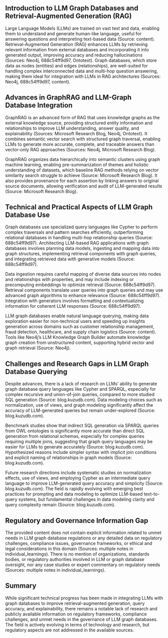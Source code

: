 ## Introduction to LLM Graph Databases and Retrieval-Augmented Generation (RAG)
Large Language Models (LLMs) are trained on vast text and data, enabling them to understand and generate human-like language, useful for answering questions and interpreting text-based data (Source: content). Retrieval-Augmented Generation (RAG) enhances LLMs by retrieving relevant information from external databases and incorporating it into generated output, improving accuracy and reducing hallucinations (Sources: Neo4j, 688c54ff9d97, Ontotext). Graph databases, which store data as nodes (entities) and edges (relationships), are well-suited for handling complex interconnected data and multi-hop question answering, making them ideal for integration with LLMs in RAG architectures (Sources: Neo4j, 688c54ff9d97, content).

## Advances in GraphRAG and LLM-Graph Database Integration
GraphRAG is an advanced form of RAG that uses knowledge graphs as the external knowledge source, providing structured entity information and relationships to improve LLM understanding, answer quality, and explainability (Sources: Microsoft Research Blog, Neo4j, Ontotext). It combines semantic vector search with structured graph traversal, enabling LLMs to generate more accurate, complete, and traceable answers than vector-only RAG approaches (Sources: Neo4j, Microsoft Research Blog).

GraphRAG organizes data hierarchically into semantic clusters using graph machine learning, enabling pre-summarization of themes and holistic understanding of datasets, which baseline RAG methods relying on vector similarity search struggle to achieve (Source: Microsoft Research Blog). It also provides provenance for each assertion by linking answers to original source documents, allowing verification and audit of LLM-generated results (Source: Microsoft Research Blog).

## Technical and Practical Aspects of LLM Graph Database Use
Graph databases use specialized query languages like Cypher to perform complex traversals and pattern searches efficiently, outperforming relational databases in handling multi-hop relationship queries (Source: 688c54ff9d97). Architecting LLM-based RAG applications with graph databases involves planning data models, ingesting and mapping data into graph structures, implementing retrieval components with graph queries, and integrating retrieved data with generative models (Source: 688c54ff9d97).

Data ingestion requires careful mapping of diverse data sources into nodes and relationships with properties, and may include indexing or precomputing embeddings to optimize retrieval (Source: 688c54ff9d97). Retrieval components translate user queries into graph queries and may use advanced graph algorithms to enhance relevance (Source: 688c54ff9d97). Integration with generators involves formatting and contextualizing information for coherent LLM responses (Source: 688c54ff9d97).

LLM graph databases enable natural language querying, making data exploration easier for non-technical users and speeding up insights generation across domains such as customer relationship management, fraud detection, healthcare, and supply chain logistics (Source: content). Tools like Neo4j’s LLM Knowledge Graph Builder automate knowledge graph creation from unstructured content, supporting hybrid vector and graph retrieval (Source: Neo4j).

## Challenges and Research Gaps in LLM Graph Database Querying
Despite advances, there is a lack of research on LLMs’ ability to generate graph database query languages like Cypher and SPARQL, especially for complex recursive and union-of-join queries, compared to more studied SQL generation (Source: blog.kuzudb.com). Data modeling choices such as normalization, use of views, and graph modeling significantly affect the accuracy of LLM-generated queries but remain under-explored (Source: blog.kuzudb.com).

Benchmark studies show that indirect SQL generation via SPARQL queries from OWL ontologies is significantly more accurate than direct SQL generation from relational schemas, especially for complex queries requiring multiple joins, suggesting that graph query languages may be easier for LLMs to generate accurately (Source: blog.kuzudb.com). Hypothesized reasons include simpler syntax with implicit join conditions and explicit naming of relationships in graph models (Source: blog.kuzudb.com).

Future research directions include systematic studies on normalization effects, use of views, and employing Cypher as an intermediate query language to improve LLM-generated query accuracy and simplicity (Source: blog.kuzudb.com). The field is rapidly evolving with emerging best practices for prompting and data modeling to optimize LLM-based text-to-query systems, but fundamental challenges in data modeling clarity and query complexity remain (Source: blog.kuzudb.com).

## Regulatory and Governance Information Gap
The provided content does not contain explicit information related to unmet needs in LLM graph database regulations or any detailed data on regulatory challenges, compliance issues, governance frameworks, or ethical and legal considerations in this domain (Sources: multiple notes in individual_learnings). There is no mention of organizations, standards bodies, or regulatory authorities involved in LLM or graph database oversight, nor any case studies or expert commentary on regulatory needs (Sources: multiple notes in individual_learnings).

## Summary
While significant technical progress has been made in integrating LLMs with graph databases to improve retrieval-augmented generation, query accuracy, and explainability, there remains a notable lack of research and publicly available information on regulatory frameworks, compliance challenges, and unmet needs in the governance of LLM graph databases. The field is actively evolving in terms of technology and research, but regulatory aspects are not addressed in the available sources.